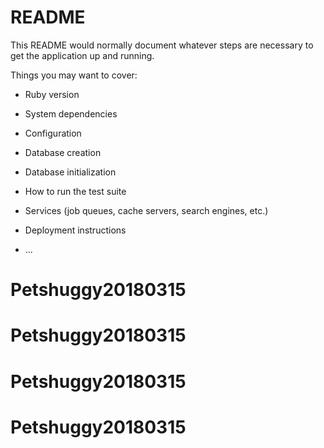 # README

This README would normally document whatever steps are necessary to get the
application up and running.

Things you may want to cover:

* Ruby version

* System dependencies

* Configuration

* Database creation

* Database initialization

* How to run the test suite

* Services (job queues, cache servers, search engines, etc.)

* Deployment instructions

* ...
# Petshuggy20180315
# Petshuggy20180315
# Petshuggy20180315
# Petshuggy20180315
